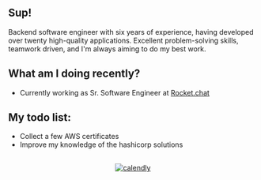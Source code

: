 ## Sup!

Backend software engineer with six years of experience, having developed over twenty high-quality applications. Excellent problem-solving skills, teamwork driven, and I'm always aiming to do my best work.

## What am I doing recently?

- Currently working as Sr. Software Engineer at [Rocket.chat](https://rocket.chat)

## My todo list:

- Collect a few AWS certificates
- Improve my knowledge of the hashicorp solutions

##

<div align="center">

[![calendly](https://img.shields.io/badge/calendly-lets%20chat-blue?style=for-the-badge)](https://calendly.com/lucas-pelegrino/30min)

</div>
